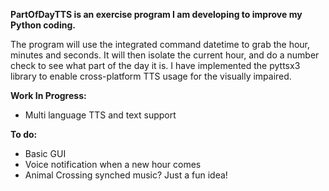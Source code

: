 **PartOfDayTTS is an exercise program I am developing to improve my Python coding.** 

The program will use the integrated command datetime to grab the hour, minutes and seconds. 
It will then isolate the current hour, and do a number check to see what part of the day it is. 
I have implemented the pyttsx3 library to enable cross-platform TTS usage for the visually impaired. 

**Work In Progress:**
- Multi language TTS and text support

**To do:**
- Basic GUI
- Voice notification when a new hour comes
- Animal Crossing synched music? Just a fun idea!
